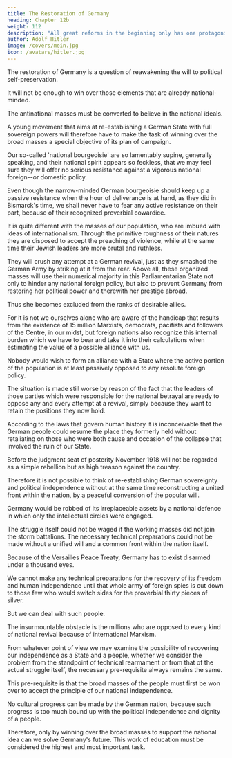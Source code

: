 ```yaml
---
title: The Restoration of Germany
heading: Chapter 12b
weight: 112
description: "All great reforms in the beginning only has one protagonist to come forward on behalf of several millions of people"
author: Adolf Hitler
image: /covers/mein.jpg
icon: /avatars/hitler.jpg
---
```



The restoration of Germany is a question of reawakening the will to political self-preservation.

It will not be enough to win over those elements that are already national-minded.

The antinational masses must be converted to believe in the national ideals. 

A young movement that aims at re-establishing a German State with full sovereign powers will therefore have to make the task of winning over the broad masses a special objective of its plan of campaign. 

Our so-called 'national bourgeoisie' are so lamentably supine, generally speaking, and their national spirit appears so feckless, that we may feel sure they will offer no serious resistance against a vigorous national foreign--or domestic policy. 

Even though the narrow-minded German bourgeoisie should keep up a passive resistance when the hour of deliverance is at hand, as they did in Bismarck's time, we shall never have to fear any active resistance on their part, because of their recognized proverbial cowardice.

It is quite different with the masses of our population, who are imbued with ideas of internationalism. Through the primitive roughness of their natures they are disposed to accept the preaching of violence, while at the same time their Jewish leaders are more brutal and ruthless.

They will crush any attempt at a German revival, just as they smashed the German Army by striking at it from the rear. Above all, these organized masses will use their numerical majority in this Parliamentarian State not only to hinder any national foreign policy, but also to prevent Germany from restoring her political power and therewith her prestige abroad. 

Thus she becomes excluded from the ranks of desirable allies. 

For it is not we ourselves alone who are aware of the handicap that results from the existence of 15 million Marxists, democrats, pacifists and followers of the Centre, in our midst, but foreign nations also recognize this internal burden which we have to bear and take it into their calculations when estimating the value of a possible alliance with us. 

Nobody would wish to form an alliance with a State where the active portion of the population is at least passively opposed to any resolute foreign policy.

The situation is made still worse by reason of the fact that the leaders of those parties which were responsible for the national betrayal are ready to oppose any and every attempt at a revival, simply because they want to retain the positions they now hold. 

According to the laws that govern human history it is inconceivable that the German people could resume the place they formerly held without retaliating on those who were both cause and occasion of the collapse that involved the ruin of our State. 

Before the judgment seat of posterity November 1918 will not be regarded as a simple rebellion but as high treason against the country.

Therefore it is not possible to think of re-establishing German sovereignty and political independence without at the same time reconstructing a united front within the nation, by a peaceful conversion of the popular will.

<!-- Looked at from the standpoint of practical ways and means, it seems absurd to think of liberating Germany from foreign bondage as long as the masses of the people are not willing to support such an ideal of freedom. After carefully considering this problem from the purely military point of view, everybody, and in particular every officer, will agree that a war cannot be waged against an outside enemy by battalions of students; but that, together with the brains of the nation, the physical strength of the nation is also
necessary.  -->

Germany would be robbed of its irreplaceable assets by a national defence in which only the intellectual circles were engaged.

<!-- The young German intellectuals who joined the volunteer regiments fell on the battlefields of Flanders in the autumn of 1914 were bitterly
missed later on. 

They were the dearest treasure which the nation possessed and their loss could not be made good in the course of the war. And it is not only  -->

The struggle itself could not be waged if the working masses did not join the storm battalions. The necessary technical preparations could not be made without a unified will and a common front within the nation itself.


Because of the Versailles Peace Treaty, Germany has to exist disarmed under a thousand eyes.

We cannot make any technical preparations for the recovery of its freedom and human independence until that whole army of foreign spies is cut down to those few who would switch sides for the proverbial thirty pieces of silver. 

<!--  whose inborn baseness would lead them to betray anything and
everything for  -->

But we can deal with such people. 

The insurmountable obstacle is the millions who are opposed to every kind of national revival because of international Marxism.

 <!-- simply because of their political opinions, constitute an -->


<!-- At least the obstacle will remain insurmountable as long as the cause of their opposition, which is , is not overcome and its teachings banished from both their
hearts and heads. -->

From whatever point of view we may examine the possibility of recovering our independence as a State and a people, whether we consider the problem from the standpoint of technical rearmament or from that of the actual struggle itself, the necessary pre-requisite always remains the same. 

This pre-requisite is that the broad masses of the people must first be won over to accept the principle of our national independence.

<!-- If we do not regain our external freedom every step forward in domestic reform will at best be an augmentation of our productive powers for the benefit of those nations that look upon us as a colony to be exploited. The surplus produced by any so-called improvement would only go into the hands of our international controllers and any social betterment would at best increase the product of our labour in favour of those
people.  -->

No cultural progress can be made by the German nation, because such progress is too much bound up with the political independence and dignity of a people. 

Therefore, only by winning over the broad masses to support the national idea can we solve Germany's future. This work of education must be considered the highest and most important task.

<!-- as we can find a satisfactory solution for the problem  -->

 <!-- to be accomplished by a movement which does not strive merely to satisfy the needs of the moment but considers itself bound to examine in the light of future results everything it decides to do or refrain from doing.  -->
